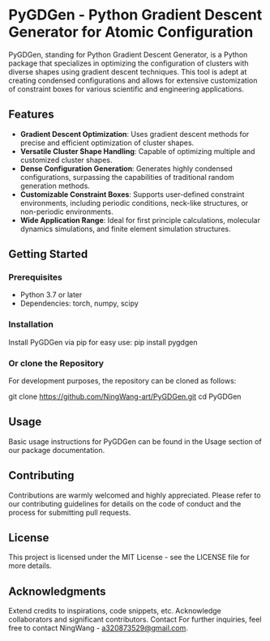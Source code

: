 # PyGDGen - Python Gradient Descent Generator for Atomic Configuration
PyGDGen, standing for Python Gradient Descent Generator, is a Python package that specializes in optimizing the configuration of clusters with diverse shapes using gradient descent techniques. This tool is adept at creating condensed configurations and allows for extensive customization of constraint boxes for various scientific and engineering applications.

## Features
- **Gradient Descent Optimization**: Uses gradient descent methods for precise and efficient optimization of cluster shapes.
- **Versatile Cluster Shape Handling**: Capable of optimizing multiple and customized cluster shapes.
- **Dense Configuration Generation**: Generates highly condensed configurations, surpassing the capabilities of traditional random generation methods.
- **Customizable Constraint Boxes**: Supports user-defined constraint environments, including periodic conditions, neck-like structures, or non-periodic environments.
- **Wide Application Range**: Ideal for first principle calculations, molecular dynamics simulations, and finite element simulation structures.

## Getting Started

### Prerequisites
- Python 3.7 or later
- Dependencies: torch, numpy, scipy

### Installation
Install PyGDGen via pip for easy use:
pip install pygdgen


### Or clone the Repository
For development purposes, the repository can be cloned as follows:

git clone https://github.com/NingWang-art/PyGDGen.git
cd PyGDGen

## Usage
Basic usage instructions for PyGDGen can be found in the Usage section of our package documentation.

## Contributing
Contributions are warmly welcomed and highly appreciated. Please refer to our contributing guidelines for details on the code of conduct and the process for submitting pull requests.

## License
This project is licensed under the MIT License - see the LICENSE file for more details.

## Acknowledgments
Extend credits to inspirations, code snippets, etc.
Acknowledge collaborators and significant contributors.
Contact
For further inquiries, feel free to contact NingWang - a320873529@gmail.com.
